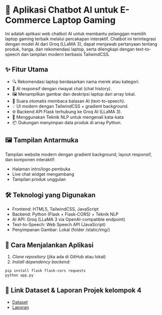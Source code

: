 # 💬 Aplikasi Chatbot AI untuk E-Commerce Laptop Gaming
Ini adalah aplikasi web chatbot AI untuk membantu pelanggan memilih laptop gaming terbaik melalui percakapan interaktif. Chatbot ini terintegrasi dengan model AI dari Groq (LLaMA 3), dapat menjawab pertanyaan tentang produk, harga, dan rekomendasi laptop, serta dilengkapi dengan text-to-speech dan tampilan modern berbasis TailwindCSS.

## ✨ Fitur Utama
- 🔍 Rekomendasi laptop berdasarkan nama merek atau kategori.
- 🧠 AI responsif dengan riwayat chat (chat history).
- 🖼 Menampilkan gambar dan deskripsi laptop dari array lokal.
- 🎤 Suara otomatis membaca balasan AI (text-to-speech).
- 💡 UI modern dengan TailwindCSS + gradient background.
- 🌐 Backend API Flask terhubung ke Groq AI (LLaMA 3).
- 🤖 Menggunakan Teknik NLP untuk mengenali kata-kata
- 📦 Dukungan menyimpan data produk di array Python.

## 🖼 Tampilan Antarmuka
Tampilan website modern dengan gradient background, layout responsif, dan komponen interaktif:

- Halaman intro/logo pembuka
- Live chat widget mengambang
- Tampilan produk unggulan


## 🛠 Teknologi yang Digunakan
- Frontend: HTML5, TailwindCSS, JavaScript
- Backend: Python (Flask + Flask-CORS) + Teknik NLP
- AI API: Groq (LLaMA 3 via OpenAI-compatible endpoint)
- Text-to-Speech: Web Speech API (JavaScript)
- Penyimpanan Gambar: Lokal (folder /static/img/)


## 🚀 Cara Menjalankan Aplikasi
1. *Clone repository* (jika ada di GitHub atau lokal)
2. *Install dependency backend:*

```bash
pip install flask flask-cors requests
python app.py
```

## 🔗 Link Dataset & Laporan Projek kelompok 4
-  [Dataset](https://drive.google.com/file/d/1nRt5yCZQWZIpjVaIDrAJ7bQApFyfA_jb/view?usp=drive_link)
-  [Laporan](https://drive.google.com/file/d/1nRt5yCZQWZIpjVaIDrAJ7bQApFyfA_jb/view?usp=sharing)
